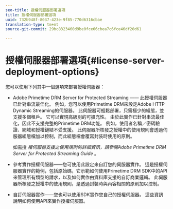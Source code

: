 ```yaml
---
seo-title: 授權伺服器部署選項
title: 授權伺服器部署選項
uuid: 732b948f-8037-423e-9f85-770d6316cbae
translation-type: tm+mt
source-git-commit: 29bc8323460d9be0fce66cbea7c6fce46df20d61

---
```



# 授權伺服器部署選項{#license-server-deployment-options}

您可以使用下列其中一個選項來部署授權伺服器：

* Adobe Primetime DRM Server for Protected Streaming —— 此授權伺服器已針對串流最佳化。 例如，您可以使用Primetime DRM來設定Adobe HTTP Dynamic Streaming的伺服器。 此伺服器可輕鬆部署，只需極少的組態，並支援多個租戶。 它可以實現高級別的可擴充性。 由於此實作已針對串流最佳化，因此不支援完整的Primetime DRM功能。 例如，使用者名稱／密碼驗證、網域和授權鏈結不受支援。 此伺服器所核發之授權中的使用規則會透過伺服器組態檔加以控制，而此組態檔會覆寫封裝時使用的原則。

   如需授 *權伺服器支援之使用規則的詳細資訊，請參閱Adobe Primetime DRM Server for Protected Streaming Guide* 。
* 參考實作授權伺服器——您可使用此設定來自訂您的伺服器實作。 這是授權伺服器實作的範例，包括原始碼，它示範如何使用Primetime DRM SDK中的API來管理所有類型的請求，以及如何實作由資料庫支援的自訂商業邏輯。 此伺服器所核發之授權中的使用規則，是透過封裝時與內容相關的原則加以控制。
* 自訂伺服器實作——您也可以使用SDK實作您自己的授權伺服器。 這些資訊說明如何使用API來實作授權伺服器。

